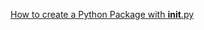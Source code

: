[How to create a Python Package with __init__.py](https://timothybramlett.com/How_to_create_a_Python_Package_with___init__py.html)